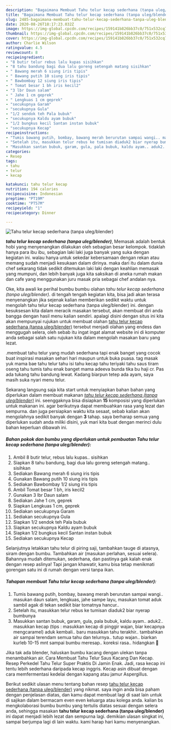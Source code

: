 ```yaml
---
description: "Bagaimana Membuat Tahu telur kecap sederhana (tanpa uleg/blender) Lezat"
title: "Bagaimana Membuat Tahu telur kecap sederhana (tanpa uleg/blender) Lezat"
slug: 2485-bagaimana-membuat-tahu-telur-kecap-sederhana-tanpa-uleg-blender-lezat
date: 2020-08-26T18:17:23.032Z
image: https://img-global.cpcdn.com/recipes/159141b826bb37c0/751x532cq70/tahu-telur-kecap-sederhana-tanpa-ulegblender-foto-resep-utama.jpg
thumbnail: https://img-global.cpcdn.com/recipes/159141b826bb37c0/751x532cq70/tahu-telur-kecap-sederhana-tanpa-ulegblender-foto-resep-utama.jpg
cover: https://img-global.cpcdn.com/recipes/159141b826bb37c0/751x532cq70/tahu-telur-kecap-sederhana-tanpa-ulegblender-foto-resep-utama.jpg
author: Charlie Wilson
ratingvalue: 4.5
reviewcount: 8
recipeingredient:
- "8 butir telur rebus lalu kupas sisihkan"
- "8 tahu bandung bagi dua lalu goreng setengah matang sisihkan"
- " Bawang merah 6 siung iris tipis"
- " Bawang putih 10 siung iris tipis"
- " Bawbombay 12 siung iris tipis"
- " Tomat besar 1 bh iris kecil2"
- "3 lbr Daun salam"
- " Jahe 1 cm geprek"
- " Lengkuas 1 cm geprek"
- "secukupnya Garam"
- "secukupnya Gula"
- "1/2 sendok teh Pala bubuk"
- "secukupnya Kaldu ayam bubuk"
- "1/2 bungkus kecil Santan instan bubuk"
- "secukupnya Kecap"
recipeinstructions:
- "Tumis bawang putih, bombay, bawang merah berurutan sampai wangi.. masukan daun salam, lengkuas, jahe sampe layu, masukan tomat aduk sambil agak di tekan sedikit biar tomatnya hancur.."
- "Setelah itu, masukkan telur rebus ke tumisan diaduk2 biar nyerap bumbunya"
- "Masukkan santan bubuk, garam, gula, pala bubuk, kaldu ayam.. aduk2.. masukkan kecap (tips : masukkan kecap di pinggir wajan, biar kecapnya mengcaramel) aduk kembali.. baru masukkan tahu terakhir.. tambahkan air sampai terendam semua tahu dan telurnya.. tutup wajan.. biarkan kurleb 10-15 mnt sampai bumbu meresap.. koreksi rasa.. hidangkan 🥰"
categories:
- Resep
tags:
- tahu
- telur
- kecap

katakunci: tahu telur kecap 
nutrition: 194 calories
recipecuisine: Indonesian
preptime: "PT19M"
cooktime: "PT57M"
recipeyield: "1"
recipecategory: Dinner

---
```



![Tahu telur kecap sederhana (tanpa uleg/blender)](https://img-global.cpcdn.com/recipes/159141b826bb37c0/751x532cq70/tahu-telur-kecap-sederhana-tanpa-ulegblender-foto-resep-utama.jpg)

<b><i>tahu telur kecap sederhana (tanpa uleg/blender)</i></b>, Memasak adalah bentuk hobi yang menyenangkan dilakukan oleh sebagian besar kelompok. tidaklah hanya para ibu ibu, sebagian laki laki juga banyak yang suka dengan kegiatan ini. walau hanya untuk sekedar kebersamaan dengan rekan atau memang sudah menjadi kesukaan dalam dirinya. maka dari itu dalam dunia chef sekarang tidak sedikit ditemukan laki laki dengan keahlian memasak yang mumpuni, dan lebih banyak juga kita saksikan di aneka rumah makan dan cafe yang menggunakan juru masak pria sebagai chef andalan nya.

Oke, kita awali ke perihal bumbu bumbu olahan <i>tahu telur kecap sederhana (tanpa uleg/blender)</i>. di tengah tengah kegiatan kita, bisa jadi akan terasa menyenangkan jika sejenak kalian memberikan sedikit waktu untuk mengolah tahu telur kecap sederhana (tanpa uleg/blender) ini. dengan kesuksesan kita dalam meracik masakan tersebut, akan membuat diri anda bangga dengan hasil menu kalian sendiri. apalagi disini dengan situs ini kita akan mempunyai rujukan untuk membuat olahan <u>tahu telur kecap sederhana (tanpa uleg/blender)</u> tersebut menjadi olahan yang endess dan menggugah selera, oleh sebab itu ingat ingat alamat website ini di komputer anda sebagai salah satu rujukan kita dalam mengolah masakan baru yang lezat.

.membuat tahu telur yang mudah sederhana tapi enak banget yang cocok buat inspirasi masakan sehari hari maupun untuk buka puasa. tag masak yuk mama bae tahu telur tahu isi tahu kecap tahu teriyaki tahu saus tiram oseng tahu tumis tahu enak banget mama adeeva bunda tika bu haji cr. Pas ada tukang tahu bandung lewat. Kadang biarpun tetep ada ayam, saya masih suka nyari menu telur.


Sekarang langsung saja kita start untuk menyiapkan bahan bahan yang diperlukan dalam membuat makanan <u><i>tahu telur kecap sederhana (tanpa uleg/blender)</i></u> ini. seenggaknya bisa disiapkan <b>15</b> komposisi yang diperlukan untuk makanan ini. agar berikutnya dapat membuahkan rasa yang lezat dan sempurna. dan juga persiapkan waktu kita sesaat, sebab kalian akan mengolahnya sedikit banyak dengan <b>3</b> tahap. saya berharap semua yang diperlukan sudah anda miliki disini, yuk mari kita buat dengan merinci dulu bahan keperluan dibawah ini.

<!--inarticleads1-->

##### Bahan pokok dan bumbu yang diperlukan untuk pembuatan Tahu telur kecap sederhana (tanpa uleg/blender):

1. Ambil 8 butir telur, rebus lalu kupas.. sisihkan
1. Siapkan 8 tahu bandung, bagi dua lalu goreng setengah matang.. sisihkan
1. Sediakan  Bawang merah 6 siung iris tipis
1. Gunakan  Bawang putih 10 siung iris tipis
1. Sediakan  Bawbombay 1/2 siung iris tipis
1. Ambil  Tomat besar 1 bh, iris kecil2
1. Gunakan 3 lbr Daun salam
1. Sediakan  Jahe 1 cm, geprek
1. Siapkan  Lengkuas 1 cm, geprek
1. Sediakan secukupnya Garam
1. Sediakan secukupnya Gula
1. Siapkan 1/2 sendok teh Pala bubuk
1. Siapkan secukupnya Kaldu ayam bubuk
1. Siapkan 1/2 bungkus kecil Santan instan bubuk
1. Sediakan secukupnya Kecap


Selanjutnya letakkan tahu telur di piring saji, tambahkan tauge di atasnya, siram dengan bumbu. Tambahkan air (masukan perlahan, sesuai selera). Bahannya mudah ditemukan, sederhana, dan pastinya gak kalah enak dengan resep aslinya! Tapi jangan khawatir, kamu bisa tetap menikmati gorengan satu ini di rumah dengan versi tanpa ikan. 

<!--inarticleads2-->

##### Tahapan membuat Tahu telur kecap sederhana (tanpa uleg/blender):

1. Tumis bawang putih, bombay, bawang merah berurutan sampai wangi.. masukan daun salam, lengkuas, jahe sampe layu, masukan tomat aduk sambil agak di tekan sedikit biar tomatnya hancur..
1. Setelah itu, masukkan telur rebus ke tumisan diaduk2 biar nyerap bumbunya
1. Masukkan santan bubuk, garam, gula, pala bubuk, kaldu ayam.. aduk2.. masukkan kecap (tips : masukkan kecap di pinggir wajan, biar kecapnya mengcaramel) aduk kembali.. baru masukkan tahu terakhir.. tambahkan air sampai terendam semua tahu dan telurnya.. tutup wajan.. biarkan kurleb 10-15 mnt sampai bumbu meresap.. koreksi rasa.. hidangkan 🥰


Jika tak ada blender, haluskan bumbu kacang dengan ulekan tanpa menambahkan air. Cara Membuat Tahu Telur Saus Kacang Dan Kecap. Resep Perkedel Tahu Telur Super Praktis Di Jamin Enak. Jadi, rasa kecap ini tentu lebih sederhana daripada kecap inggris. Kecap asin dibuat dengan cara memfermentasi kedelai dengan kapang atau jamur Aspergillus. 

Berikut sedikit ulasan menu tentang bahan resep <u>tahu telur kecap sederhana (tanpa uleg/blender)</u> yang nikmat. saya ingin anda bisa paham dengan penjelasan diatas, dan kamu dapat membuat lagi di saat lain untuk di sajikan dalam bermacam even even keluarga atau kolega anda. kalian bs mengkolaborasi bumbu bumbu yang tertulis diatas sesuai dengan selera anda, sehingga masakan <b>tahu telur kecap sederhana (tanpa uleg/blender)</b> ini dapat menjadi lebih lezat dan sempurna lagi. demikian ulasan singkat ini, sampai berjumpa lagi di lain waktu. kami harap hari kamu menyenangkan.

